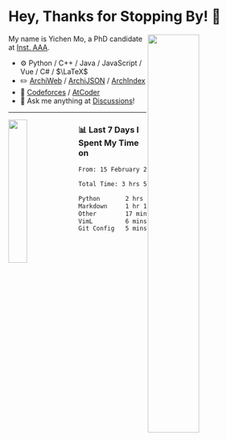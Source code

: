 # Hey, Thanks for Stopping By! 🦭

<picture>
    <source media="(prefers-color-scheme: dark)" srcset="https://github-readme-stats.vercel.app/api?username=amomorning&show_icons=true&theme=noctis_minimus&hide=issues">
    <img align="right" width="45%" src="https://github-readme-stats.vercel.app/api?username=amomorning&show_icons=true&theme=graywhite&hide=issues">
</picture>


My name is Yichen Mo, a PhD candidate at [Inst. AAA](https://archialgo.com).

-   :gear: Python / C++ / Java / JavaScript / Vue / C# / $\LaTeX$ 
-   :pencil2: [ArchiWeb](https://web.archialgo.com) / [ArchiJSON](https://www.food4rhino.com/en/app/archijson) / [ArchIndex](https://index.archialgo.com/) 
-   :abacus: [Codeforces](https://codeforces.com/profile/LaPluma) / [AtCoder](https://atcoder.jp/users/amomorning)
-   :thought_balloon: Ask me anything at [Discussions](https://github.com/amomorning/amomorning/discussions/new)!


---

<picture>
    <source media="(prefers-color-scheme: dark)" srcset="https://github-readme-stats.vercel.app/api/top-langs/?username=amomorning&hide=Mathematica&theme=noctis_minimus">
    <img align="left" width="27%" src="https://github-readme-stats.vercel.app/api/top-langs/?username=amomorning&hide=Mathematica&theme=graywhite">
</picture>

  
### 📊 Last 7 Days I Spent My Time on

<!--START_SECTION:waka-->

```txt
From: 15 February 2024 - To: 22 February 2024

Total Time: 3 hrs 51 mins

Python       2 hrs 9 mins    ██████████████░░░░░░░░░░░   55.81 %
Markdown     1 hr 13 mins    ████████░░░░░░░░░░░░░░░░░   31.61 %
Other        17 mins         ██░░░░░░░░░░░░░░░░░░░░░░░   07.43 %
VimL         6 mins          ▓░░░░░░░░░░░░░░░░░░░░░░░░   02.94 %
Git Config   5 mins          ▓░░░░░░░░░░░░░░░░░░░░░░░░   02.21 %
```

<!--END_SECTION:waka-->　　
